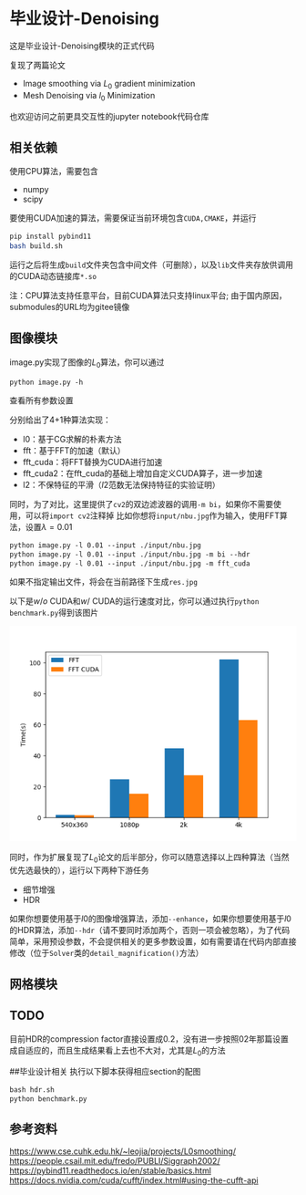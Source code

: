# 毕业设计-Denoising
这是毕业设计-Denoising模块的正式代码

复现了两篇论文

 - Image smoothing via $L_0$ gradient minimization
 - Mesh Denoising via $l_0$ Minimization


也欢迎访问之前更具交互性的jupyter notebook代码仓库

## 相关依赖

使用CPU算法，需要包含

 - numpy
 - scipy

要使用CUDA加速的算法，需要保证当前环境包含`CUDA,CMAKE`，并运行
```bash
pip install pybind11
bash build.sh
```
运行之后将生成`build`文件夹包含中间文件（可删除），以及`lib`文件夹存放供调用的CUDA动态链接库`*.so`

注：CPU算法支持任意平台，目前CUDA算法只支持linux平台; 由于国内原因，submodules的URL均为gitee镜像

## 图像模块

 image.py实现了图像的$L_0$算法，你可以通过
```
python image.py -h
```

 查看所有参数设置

 分别给出了4+1种算法实现：
 - l0：基于CG求解的朴素方法
 - fft：基于FFT的加速（默认）
 - fft_cuda：将FFT替换为CUDA进行加速
 - fft_cuda2：在fft_cuda的基础上增加自定义CUDA算子，进一步加速
 - l2：不保特征的平滑（$l2$范数无法保持特征的实验证明）

 同时，为了对比，这里提供了`cv2`的双边滤波器的调用`-m bi`，如果你不需要使用，可以将`import cv2`注释掉
 比如你想将`input/nbu.jpg`作为输入，使用FFT算法，设置$\lambda=0.01$
 ```
 python image.py -l 0.01 --input ./input/nbu.jpg
 python image.py -l 0.01 --input ./input/nbu.jpg -m bi --hdr
 python image.py -l 0.01 --input ./input/nbu.jpg -m fft_cuda
 ```
 如果不指定输出文件，将会在当前路径下生成`res.jpg`

 以下是$w/o$ CUDA和$w/$ CUDA的运行速度对比，你可以通过执行`python benchmark.py`得到该图片

 ![](benchmark.png)

 同时，作为扩展复现了$L_0$论文的后半部分，你可以随意选择以上四种算法（当然优先选最快的），运行以下两种下游任务

  - 细节增强
  - HDR

 如果你想要使用基于$l0$的图像增强算法，添加`--enhance`，如果你想要使用基于$l0$的HDR算法，添加`--hdr`（请不要同时添加两个，否则一项会被忽略），为了代码简单，采用预设参数，不会提供相关的更多参数设置，如有需要请在代码内部直接修改（位于`Solver`类的`detail_magnification()`方法）

## 网格模块

## TODO
目前HDR的compression factor直接设置成0.2，没有进一步按照02年那篇设置成自适应的，而且生成结果看上去也不大对，尤其是$L_0$的方法

##毕业设计相关
执行以下脚本获得相应section的配图
```
bash hdr.sh
python benchmark.py
```


## 参考资料
https://www.cse.cuhk.edu.hk/~leojia/projects/L0smoothing/
https://people.csail.mit.edu/fredo/PUBLI/Siggraph2002/
https://pybind11.readthedocs.io/en/stable/basics.html
https://docs.nvidia.com/cuda/cufft/index.html#using-the-cufft-api